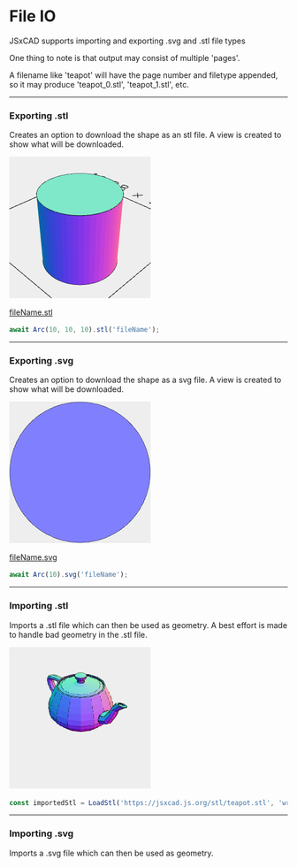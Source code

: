 # File IO
JSxCAD supports importing and exporting .svg and .stl file types

One thing to note is that output may consist of multiple 'pages'.

A filename like 'teapot' will have the page number and filetype appended, so it may produce 'teapot_0.stl', 'teapot_1.stl', etc.

---
### Exporting .stl
Creates an option to download the shape as an stl file. A view is created to show what will be downloaded.

![Image](file_import_and_export.md.$4_fileName.png)

[fileName.stl](file_import_and_export.fileName.stl)

```JavaScript
await Arc(10, 10, 10).stl('fileName');
```

---
### Exporting .svg
Creates an option to download the shape as a svg file. A view is created to show what will be downloaded.

![Image](file_import_and_export.md.$6_fileName.png)

[fileName.svg](file_import_and_export.fileName.svg)

```JavaScript
await Arc(10).svg('fileName');
```

---
### Importing .stl
Imports a .stl file which can then be used as geometry. A best effort is made to handle bad geometry in the .stl file.

![Image](file_import_and_export.md.importedStl_teapot.png)

```JavaScript
const importedStl = LoadStl('https://jsxcad.js.org/stl/teapot.stl', 'wrap').view('teapot');
```

---
### Importing .svg
Imports a .svg file which can then be used as geometry.
